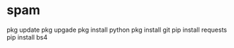 # spam
pkg update  pkg upgade pkg install python pkg install git pip install requests pip install bs4
